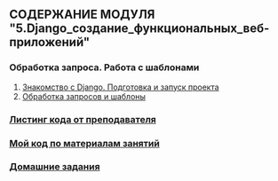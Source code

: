 ## СОДЕРЖАНИЕ МОДУЛЯ "5.Django_создание_функциональных_веб-приложений"
### Обработка запроса. Работа с шаблонами
1. [Знакомство с Django. Подготовка и запуск проекта](lesson_5.1/)
2. [Обработка запросов и шаблоны](lesson_5.2/)
### [Листинг кода от преподавателя](DJ_code/)
### [Мой код по материалам занятий](lesson_5.1/dj_proect/)
### [Домашние задания](dj-homeworks/)
